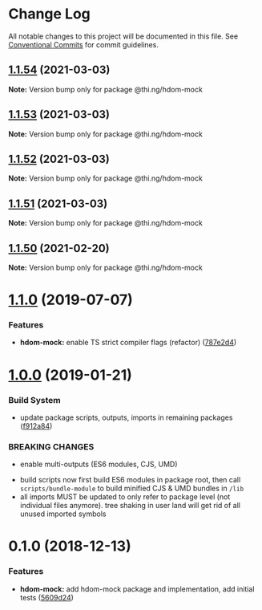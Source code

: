 # Change Log

All notable changes to this project will be documented in this file.
See [Conventional Commits](https://conventionalcommits.org) for commit guidelines.

## [1.1.54](https://github.com/thi-ng/umbrella/compare/@thi.ng/hdom-mock@1.1.53...@thi.ng/hdom-mock@1.1.54) (2021-03-03)

**Note:** Version bump only for package @thi.ng/hdom-mock





## [1.1.53](https://github.com/thi-ng/umbrella/compare/@thi.ng/hdom-mock@1.1.52...@thi.ng/hdom-mock@1.1.53) (2021-03-03)

**Note:** Version bump only for package @thi.ng/hdom-mock





## [1.1.52](https://github.com/thi-ng/umbrella/compare/@thi.ng/hdom-mock@1.1.51...@thi.ng/hdom-mock@1.1.52) (2021-03-03)

**Note:** Version bump only for package @thi.ng/hdom-mock





## [1.1.51](https://github.com/thi-ng/umbrella/compare/@thi.ng/hdom-mock@1.1.50...@thi.ng/hdom-mock@1.1.51) (2021-03-03)

**Note:** Version bump only for package @thi.ng/hdom-mock





## [1.1.50](https://github.com/thi-ng/umbrella/compare/@thi.ng/hdom-mock@1.1.49...@thi.ng/hdom-mock@1.1.50) (2021-02-20)

**Note:** Version bump only for package @thi.ng/hdom-mock





# [1.1.0](https://github.com/thi-ng/umbrella/compare/@thi.ng/hdom-mock@1.0.16...@thi.ng/hdom-mock@1.1.0) (2019-07-07)

### Features

* **hdom-mock:** enable TS strict compiler flags (refactor) ([787e2d4](https://github.com/thi-ng/umbrella/commit/787e2d4))

# [1.0.0](https://github.com/thi-ng/umbrella/compare/@thi.ng/hdom-mock@0.1.5...@thi.ng/hdom-mock@1.0.0) (2019-01-21)

### Build System

* update package scripts, outputs, imports in remaining packages ([f912a84](https://github.com/thi-ng/umbrella/commit/f912a84))

### BREAKING CHANGES

* enable multi-outputs (ES6 modules, CJS, UMD)

- build scripts now first build ES6 modules in package root, then call
  `scripts/bundle-module` to build minified CJS & UMD bundles in `/lib`
- all imports MUST be updated to only refer to package level
  (not individual files anymore). tree shaking in user land will get rid of
  all unused imported symbols

# 0.1.0 (2018-12-13)

### Features

* **hdom-mock:** add hdom-mock package and implementation, add initial tests ([5609d24](https://github.com/thi-ng/umbrella/commit/5609d24))
